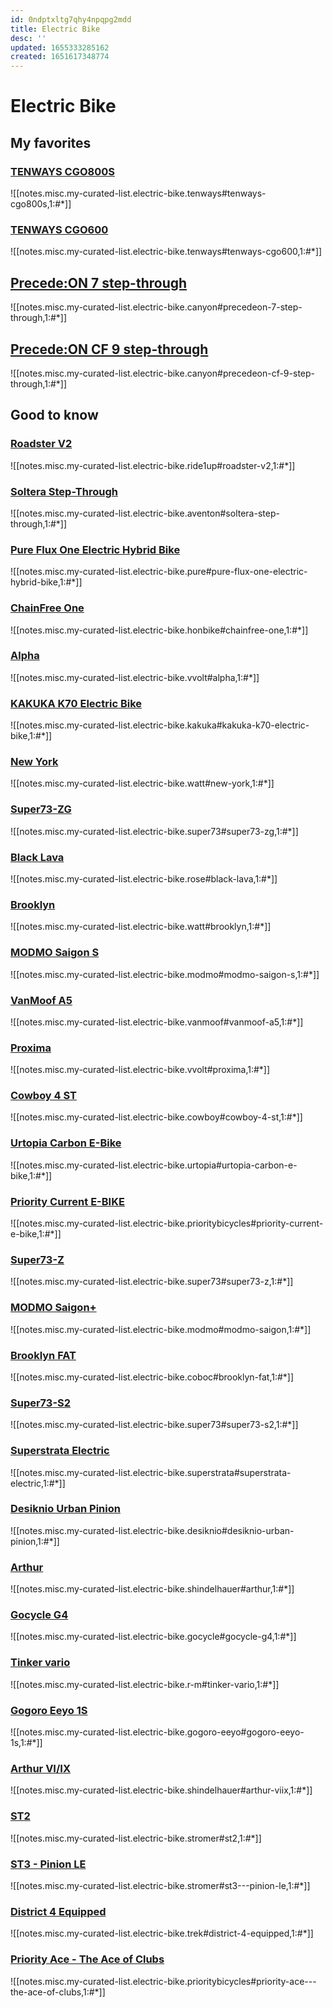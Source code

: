 ```yaml
---
id: 0ndptxltg7qhy4npqpg2mdd
title: Electric Bike
desc: ''
updated: 1655333285162
created: 1651617348774
---
```

# Electric Bike

## My favorites

### [TENWAYS CGO800S](https://www.tenways.com/products/cgo800s)

![[notes.misc.my-curated-list.electric-bike.tenways#tenways-cgo800s,1:#*]]

### [TENWAYS CGO600](https://www.tenways.com/products/cgo600)

![[notes.misc.my-curated-list.electric-bike.tenways#tenways-cgo600,1:#*]]

## [Precede:ON 7 step-through](https://www.canyon.com/en-fr/electric-bikes/electric-city-bike/precede-on/al/precede-on-7-step-through/2930.html?dwvar_2930_pv_rahmenfarbe=GY&dwvar_2930_pv_rahmengroesse=XS)

![[notes.misc.my-curated-list.electric-bike.canyon#precedeon-7-step-through,1:#*]]

## [Precede:ON CF 9 step-through](https://www.canyon.com/en-fr/electric-bikes/electric-city-bike/precede-on/cf/precede-on-cf-9-step-through/2928.html?dwvar_2928_pv_rahmenfarbe=GD&dwvar_2928_pv_rahmengroesse=XS)

![[notes.misc.my-curated-list.electric-bike.canyon#precedeon-cf-9-step-through,1:#*]]

## Good to know

### [Roadster V2](https://ride1up.com/product/roadster-v2/)

![[notes.misc.my-curated-list.electric-bike.ride1up#roadster-v2,1:#*]]

### [Soltera Step-Through](https://www.aventon.com/products/soltera-step-through-ebike)

![[notes.misc.my-curated-list.electric-bike.aventon#soltera-step-through,1:#*]]

### [Pure Flux One Electric Hybrid Bike](https://www.pureelectric.com/collections/pure-electric-bikes/products/pure-flux-one-electric-hybrid-bike)

![[notes.misc.my-curated-list.electric-bike.pure#pure-flux-one-electric-hybrid-bike,1:#*]]

### [ChainFree One](https://www.honbike.com/products/chainfreeone?variant=39979859017798)

![[notes.misc.my-curated-list.electric-bike.honbike#chainfree-one,1:#*]]

### [Alpha](https://vvolt.com/products/alpha)

![[notes.misc.my-curated-list.electric-bike.vvolt#alpha,1:#*]]

### [KAKUKA K70 Electric Bike](https://www.kakuka.com/products/kakuka-k70-electric-flat-bar-road-bike?variant=41369428689084)

![[notes.misc.my-curated-list.electric-bike.kakuka#kakuka-k70-electric-bike,1:#*]]

### [New York](https://www.wattelectric.bike/us/new-york/)

![[notes.misc.my-curated-list.electric-bike.watt#new-york,1:#*]]

### [Super73-ZG](https://eu.super73.com/collections/z-series/products/super73-zg-jet-black)

![[notes.misc.my-curated-list.electric-bike.super73#super73-zg,1:#*]]

### [Black Lava](https://www.rosebikes.com/bikes/urban/black-lava)

![[notes.misc.my-curated-list.electric-bike.rose#black-lava,1:#*]]

### [Brooklyn](https://www.wattelectric.bike/us/brooklyn/)

![[notes.misc.my-curated-list.electric-bike.watt#brooklyn,1:#*]]

### [MODMO Saigon S](https://modmo.io/products/saigon-s)

![[notes.misc.my-curated-list.electric-bike.modmo#modmo-saigon-s,1:#*]]

### [VanMoof A5](https://www.vanmoof.com/fr-FR/a5)

![[notes.misc.my-curated-list.electric-bike.vanmoof#vanmoof-a5,1:#*]]

### [Proxima](https://vvolt.com/products/proxima)

![[notes.misc.my-curated-list.electric-bike.vvolt#proxima,1:#*]]

### [Cowboy 4 ST](https://cowboy.com/products/e-bike-cowboy-4?variant=39314404606091)

![[notes.misc.my-curated-list.electric-bike.cowboy#cowboy-4-st,1:#*]]

### [Urtopia Carbon E-Bike](https://newurtopia.de/products/urtopia-carbon-e-bike)

![[notes.misc.my-curated-list.electric-bike.urtopia#urtopia-carbon-e-bike,1:#*]]

### [Priority Current E-BIKE](https://www.prioritybicycles.com/products/current)

![[notes.misc.my-curated-list.electric-bike.prioritybicycles#priority-current-e-bike,1:#*]]

### [Super73-Z](https://eu.super73.com/collections/z-series/products/super73-z-powder-grey)

![[notes.misc.my-curated-list.electric-bike.super73#super73-z,1:#*]]

### [MODMO Saigon+](https://modmo.io/products/saigon)

![[notes.misc.my-curated-list.electric-bike.modmo#modmo-saigon,1:#*]]

### [Brooklyn FAT](https://www.coboc.biz/en/product/brooklyn-fat/)

![[notes.misc.my-curated-list.electric-bike.coboc#brooklyn-fat,1:#*]]

### [Super73-S2](https://eu.super73.com/collections/s-series/products/super73-s2-obsidian)

![[notes.misc.my-curated-list.electric-bike.super73#super73-s2,1:#*]]

### [Superstrata Electric](https://superstrata.bike/product/superstrata-e)

![[notes.misc.my-curated-list.electric-bike.superstrata#superstrata-electric,1:#*]]

### [Desiknio Urban Pinion](https://desiknio.com/e-bikes/pinion/)

![[notes.misc.my-curated-list.electric-bike.desiknio#desiknio-urban-pinion,1:#*]]

### [Arthur](https://www.schindelhauerbikes.com/en/Bikes/Current/Arthur.html)

![[notes.misc.my-curated-list.electric-bike.shindelhauer#arthur,1:#*]]

### [Gocycle G4](https://gocycle.com/eu/webstore/gocycles/gocycle-g4/)

![[notes.misc.my-curated-list.electric-bike.gocycle#gocycle-g4,1:#*]]

### [Tinker vario](https://www.r-m.de/fr/bikes/tinker/tinker-vario/#F00762_02)

![[notes.misc.my-curated-list.electric-bike.r-m#tinker-vario,1:#*]]

### [Gogoro Eeyo 1S](https://www.gogoro-eeyo.fr/product/gogoro-eeyo-1s/)

![[notes.misc.my-curated-list.electric-bike.gogoro-eeyo#gogoro-eeyo-1s,1:#*]]

### [Arthur VI/IX](https://www.schindelhauerbikes.com/en/Bikes/Current/Arthur-VI-IX.html)

![[notes.misc.my-curated-list.electric-bike.shindelhauer#arthur-viix,1:#*]]

### [ST2](https://www.stromerbike.com/fr/modeles/st2)

![[notes.misc.my-curated-list.electric-bike.stromer#st2,1:#*]]

### [ST3 - Pinion LE](https://www.stromerbike.com/fr/modeles/st3-pinion-launch-edition)

![[notes.misc.my-curated-list.electric-bike.stromer#st3---pinion-le,1:#*]]

### [District 4 Equipped](https://www.trekbikes.com/fr/fr_FR/vélos/vélos-hybrides/vélos-fitness/district/district-4-equipped/p/33497/)

![[notes.misc.my-curated-list.electric-bike.trek#district-4-equipped,1:#*]]

### [Priority Ace - The Ace of Clubs](https://www.prioritybicycles.com/products/ace)

![[notes.misc.my-curated-list.electric-bike.prioritybicycles#priority-ace---the-ace-of-clubs,1:#*]]